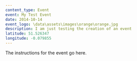 ```yaml
---
content_type: Event
event: My Test Event
date: 2014-10-14
event_logo: \data\assets\images\orange\orange.jpg
description: I am just testing the creation of an event
latitude: 51.526347
longitude: -0.079855
---
```


The instructions for the event go here.